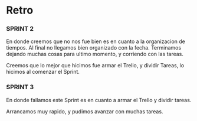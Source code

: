 # Retro
### SPRINT 2

En donde creemos que no nos fue bien es en cuanto a la organizacion de tiempos. Al final no llegamos bien organizado con la fecha. Terminamos dejando muchas cosas para ultimo momento, y corriendo con las tareas.

Creemos que lo mejor que hicimos fue armar el Trello, y dividir Tareas, lo hicimos al comenzar el Sprint.

### SPRINT 3

En donde fallamos este Sprint es en cuanto a armar el Trello y dividir tareas.

Arrancamos muy rapido, y pudimos avanzar con muchas tareas.